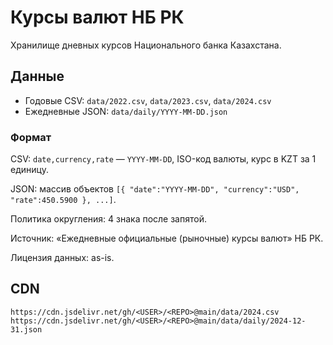 # Курсы валют НБ РК

Хранилище дневных курсов Национального банка Казахстана.

## Данные

- Годовые CSV: `data/2022.csv`, `data/2023.csv`, `data/2024.csv`
- Ежедневные JSON: `data/daily/YYYY-MM-DD.json`

### Формат

CSV: `date,currency,rate` — `YYYY-MM-DD`, ISO-код валюты, курс в KZT за 1 единицу.

JSON: массив объектов `[{ "date":"YYYY-MM-DD", "currency":"USD", "rate":450.5900 }, ...]`.

Политика округления: 4 знака после запятой.

Источник: «Ежедневные официальные (рыночные) курсы валют» НБ РК.

Лицензия данных: as-is.

## CDN

```
https://cdn.jsdelivr.net/gh/<USER>/<REPO>@main/data/2024.csv
https://cdn.jsdelivr.net/gh/<USER>/<REPO>@main/data/daily/2024-12-31.json
```


